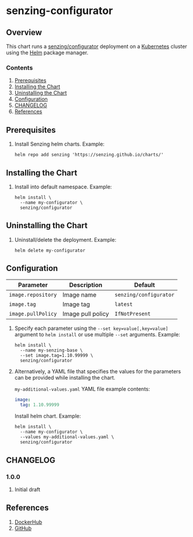 # senzing-configurator

## Overview

This chart runs a [senzing/configurator](https://github.com/Senzing/configurator) deployment on a
[Kubernetes](http://kubernetes.io) cluster using the
[Helm](https://helm.sh) package manager.

### Contents

1. [Prerequisites](#prerequisites)
1. [Installing the Chart](#installing-the-chart)
1. [Uninstalling the Chart](#uninstalling-the-chart)
1. [Configuration](#configuration)
1. [CHANGELOG](#changelog)
1. [References](#references)

## Prerequisites

1. Install Senzing helm charts.
   Example:

    ```console
    helm repo add senzing 'https://senzing.github.io/charts/'
    ```

## Installing the Chart

1. Install into default namespace.
   Example:

    ```console
    helm install \
      --name my-configurator \
      senzing/configurator
    ```

## Uninstalling the Chart

1. Uninstall/delete the deployment.
   Example:

    ```console
    helm delete my-configurator
    ```

## Configuration

| Parameter | Description | Default |
|-----------|-------------|---------|
| `image.repository` | Image name        | `senzing/configurator` |
| `image.tag`         | Image tag         | `latest` |
| `image.pullPolicy` | Image pull policy | `IfNotPresent` |

1. Specify each parameter using the `--set key=value[,key=value]` argument to `helm install` or use multiple `--set` arguments. Example:

    ```console
    helm install \
      --name my-senzing-base \
      --set image.tag=1.10.99999 \
      senzing/configurator
    ```

1. Alternatively, a YAML file that specifies the values for the parameters can be provided while installing the chart.

    `my-additional-values.yaml` YAML file example contents:

    ```yaml
    image:
      tag: 1.10.99999
    ```

    Install helm chart. Example:

    ```console
    helm install \
      --name my-configurator \
      --values my-additional-values.yaml \
      senzing/configurator
    ```

## CHANGELOG

### 1.0.0

1. Initial draft

## References

1. [DockerHub](https://hub.docker.com/r/senzing/configurator)
1. [GitHub](https://github.com/Senzing/configurator)
